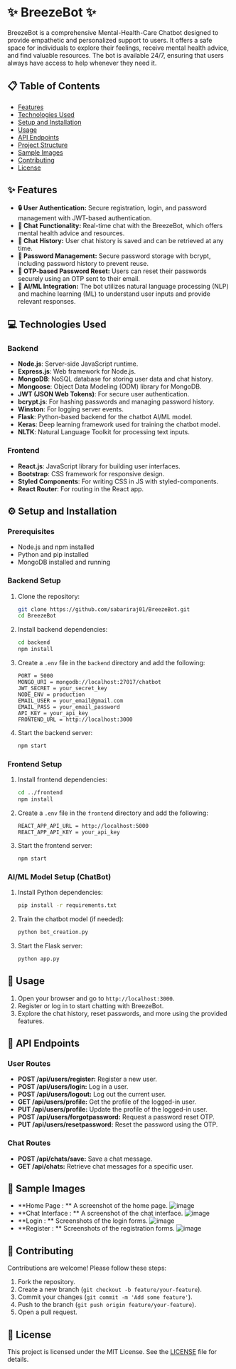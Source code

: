 # ✨ BreezeBot ✨

BreezeBot is a comprehensive Mental-Health-Care Chatbot designed to provide empathetic and personalized support to users. It offers a safe space for individuals to explore their feelings, receive mental health advice, and find valuable resources. The bot is available 24/7, ensuring that users always have access to help whenever they need it.

## 📋 Table of Contents

- [Features](#-features)
- [Technologies Used](#-technologies-used)
- [Setup and Installation](#%EF%B8%8F-setup-and-installation)
- [Usage](#-usage)
- [API Endpoints](#-api-endpoints)
- [Project Structure](#-project-structure)
- [Sample Images](#-sample-images)
- [Contributing](#-contributing)
- [License](#-license)

## ✨ Features

- **🔒 User Authentication:** Secure registration, login, and password management with JWT-based authentication.
- **💬 Chat Functionality:** Real-time chat with the BreezeBot, which offers mental health advice and resources.
- **📝 Chat History:** User chat history is saved and can be retrieved at any time.
- **🔑 Password Management:** Secure password storage with bcrypt, including password history to prevent reuse.
- **🔐 OTP-based Password Reset:** Users can reset their passwords securely using an OTP sent to their email.
- **🤖 AI/ML Integration:** The bot utilizes natural language processing (NLP) and machine learning (ML) to understand user inputs and provide relevant responses.

## 💻 Technologies Used

### Backend

- **Node.js**: Server-side JavaScript runtime.
- **Express.js**: Web framework for Node.js.
- **MongoDB**: NoSQL database for storing user data and chat history.
- **Mongoose**: Object Data Modeling (ODM) library for MongoDB.
- **JWT (JSON Web Tokens)**: For secure user authentication.
- **bcrypt.js**: For hashing passwords and managing password history.
- **Winston**: For logging server events.
- **Flask**: Python-based backend for the chatbot AI/ML model.
- **Keras**: Deep learning framework used for training the chatbot model.
- **NLTK**: Natural Language Toolkit for processing text inputs.

### Frontend

- **React.js**: JavaScript library for building user interfaces.
- **Bootstrap**: CSS framework for responsive design.
- **Styled Components**: For writing CSS in JS with styled-components.
- **React Router**: For routing in the React app.

## ⚙️ Setup and Installation

### Prerequisites

- Node.js and npm installed
- Python and pip installed
- MongoDB installed and running

### Backend Setup

1. Clone the repository:
    ```bash
    git clone https://github.com/sabariraj01/BreezeBot.git
    cd BreezeBot
    ```

2. Install backend dependencies:
    ```bash
    cd backend
    npm install
    ```

3. Create a `.env` file in the `backend` directory and add the following:
    ```env
    PORT = 5000
    MONGO_URI = mongodb://localhost:27017/chatbot
    JWT_SECRET = your_secret_key
    NODE_ENV = production
    EMAIL_USER = your_email@gmail.com
    EMAIL_PASS = your_email_password
    API_KEY = your_api_key
    FRONTEND_URL = http://localhost:3000
    ```

4. Start the backend server:
    ```bash
    npm start
    ```

### Frontend Setup

1. Install frontend dependencies:
    ```bash
    cd ../frontend
    npm install
    ```

2. Create a `.env` file in the `frontend` directory and add the following:
    ```env
    REACT_APP_API_URL = http://localhost:5000
    REACT_APP_API_KEY = your_api_key
    ```

3. Start the frontend server:
    ```bash
    npm start
    ```

### AI/ML Model Setup (ChatBot)

1. Install Python dependencies:
    ```bash
    pip install -r requirements.txt
    ```

2. Train the chatbot model (if needed):
    ```bash
    python bot_creation.py
    ```

3. Start the Flask server:
    ```bash
    python app.py
    ```

## 🚀 Usage

1. Open your browser and go to `http://localhost:3000`.
2. Register or log in to start chatting with BreezeBot.
3. Explore the chat history, reset passwords, and more using the provided features.

## 📂 API Endpoints

### User Routes

- **POST /api/users/register:** Register a new user.
- **POST /api/users/login:** Log in a user.
- **POST /api/users/logout:** Log out the current user.
- **GET /api/users/profile:** Get the profile of the logged-in user.
- **PUT /api/users/profile:** Update the profile of the logged-in user.
- **POST /api/users/forgotpassword:** Request a password reset OTP.
- **PUT /api/users/resetpassword:** Reset the password using the OTP.

### Chat Routes

- **POST /api/chats/save:** Save a chat message.
- **GET /api/chats:** Retrieve chat messages for a specific user.


## 📸 Sample Images


- **Home Page : ** A screenshot of the home page.
![image](https://github.com/user-attachments/assets/4e6f0b16-cd9d-4510-bc4d-2edca8c36124)
- **Chat Interface : ** A screenshot of the chat interface.
![image](https://github.com/user-attachments/assets/91dc2938-b2d7-4ee1-897d-d53b6918a85d)
- **Login : ** Screenshots of the login forms.
![image](https://github.com/user-attachments/assets/1fffa8a1-33d9-4e44-a6f0-97561fb9a78e)
- **Register : ** Screenshots of the registration forms.
![image](https://github.com/user-attachments/assets/5321d9de-9917-458f-ab64-fbb213c68c93)


## 🤝 Contributing

Contributions are welcome! Please follow these steps:

1. Fork the repository.
2. Create a new branch (`git checkout -b feature/your-feature`).
3. Commit your changes (`git commit -m 'Add some feature'`).
4. Push to the branch (`git push origin feature/your-feature`).
5. Open a pull request.

## 📄 License

This project is licensed under the MIT License. See the [LICENSE](LICENSE) file for details.
